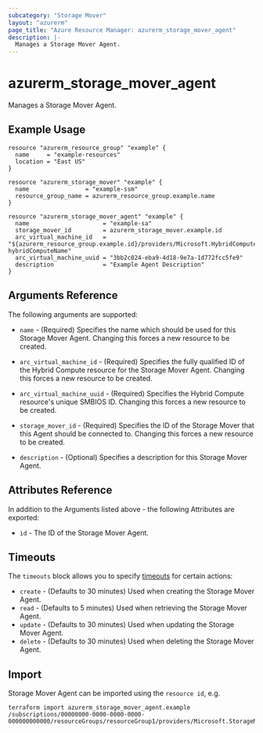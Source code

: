 ```yaml
---
subcategory: "Storage Mover"
layout: "azurerm"
page_title: "Azure Resource Manager: azurerm_storage_mover_agent"
description: |-
  Manages a Storage Mover Agent.
---
```


# azurerm_storage_mover_agent

Manages a Storage Mover Agent.

## Example Usage

```hcl
resource "azurerm_resource_group" "example" {
  name     = "example-resources"
  location = "East US"
}

resource "azurerm_storage_mover" "example" {
  name                = "example-ssm"
  resource_group_name = azurerm_resource_group.example.name
}

resource "azurerm_storage_mover_agent" "example" {
  name                     = "example-sa"
  storage_mover_id         = azurerm_storage_mover.example.id
  arc_virtual_machine_id   = "${azurerm_resource_group.example.id}/providers/Microsoft.HybridCompute/machines/examples-hybridComputeName"
  arc_virtual_machine_uuid = "3bb2c024-eba9-4d18-9e7a-1d772fcc5fe9"
  description              = "Example Agent Description"
}
```

## Arguments Reference

The following arguments are supported:

* `name` - (Required) Specifies the name which should be used for this Storage Mover Agent. Changing this forces a new resource to be created.

* `arc_virtual_machine_id` - (Required) Specifies the fully qualified ID of the Hybrid Compute resource for the Storage Mover Agent. Changing this forces a new resource to be created.

* `arc_virtual_machine_uuid` - (Required) Specifies the Hybrid Compute resource's unique SMBIOS ID. Changing this forces a new resource to be created.

* `storage_mover_id` - (Required) Specifies the ID of the Storage Mover that this Agent should be connected to. Changing this forces a new resource to be created.

* `description` - (Optional) Specifies a description for this Storage Mover Agent.

## Attributes Reference

In addition to the Arguments listed above - the following Attributes are exported:

* `id` - The ID of the Storage Mover Agent.

## Timeouts

The `timeouts` block allows you to specify [timeouts](https://www.terraform.io/docs/configuration/resources.html#timeouts) for certain actions:

* `create` - (Defaults to 30 minutes) Used when creating the Storage Mover Agent.
* `read` - (Defaults to 5 minutes) Used when retrieving the Storage Mover Agent.
* `update` - (Defaults to 30 minutes) Used when updating the Storage Mover Agent.
* `delete` - (Defaults to 30 minutes) Used when deleting the Storage Mover Agent.

## Import

Storage Mover Agent can be imported using the `resource id`, e.g.

```shell
terraform import azurerm_storage_mover_agent.example /subscriptions/00000000-0000-0000-0000-000000000000/resourceGroups/resourceGroup1/providers/Microsoft.StorageMover/storageMovers/storageMover1/agents/agent1
```
